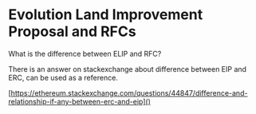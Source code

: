# Evolution Land Improvement Proposal and RFCs

What is the difference between ELIP and RFC?

There is an answer on stackexchange about difference between EIP and ERC, can be used as a reference.

[https://ethereum.stackexchange.com/questions/44847/difference-and-relationship-if-any-between-erc-and-eip]()







